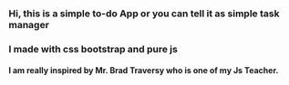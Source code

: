 ### Hi, this is a simple to-do App or you can tell it as simple task manager
### I made with css bootstrap and pure js
#### I am really inspired by Mr. Brad Traversy who is one of my Js Teacher.
